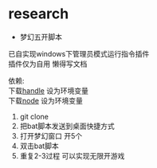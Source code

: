 # research

- 梦幻五开脚本

已自实现windows下管理员模式运行指令插件  
插件仅为自用 懒得写文档

依赖:  
下载[handle](https://learn.microsoft.com/zh-cn/sysinternals/downloads/handle)  设为环境变量  
下载[node](https://nodejs.org/en) 设为环境变量  


1. git clone
2. 把bat脚本发送到桌面快捷方式
3. 打开梦幻窗口 开5个
4. 双击bat脚本
5. 重复2-3过程 可以实现无限开游戏